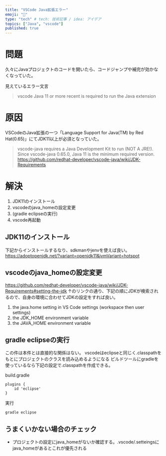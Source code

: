 ```yaml
---
title: "VSCode Java拡張エラー"
emoji: "🔖"
type: "tech" # tech: 技術記事 / idea: アイデア
topics: ["Java", "vscode"]
published: true
---
```


# 問題

久々にJavaプロジェクトのコードを開いたら、コードジャンプや補完が効かなくなっていた。

見えているエラー文言
>vscode Java 11 or more recent is required to run the Java extension

# 原因

VSCodeのJava拡張の一つ「Language Support for Java(TM) by Red Hat(0.65)」にてJDK11以上が必須となっていた。
>vscode-java requires a Java Development Kit to run (NOT A JRE!). Since vscode-java 0.65.0, Java 11 is the minimum required version.
https://github.com/redhat-developer/vscode-java/wiki/JDK-Requirements

# 解決

1. JDK11のインストール
2. vscodeのjava_homeの設定変更
3. (gradle eclipseの実行)
4. vscode再起動

## JDK11のインストール

下記からインストールするなり、sdkmanやjenvを使えば良い。
https://adoptopenjdk.net/?variant=openjdk11&jvmVariant=hotspot

## vscodeのjava_homeの設定変更

https://github.com/redhat-developer/vscode-java/wiki/JDK-Requirements#setting-the-jdk
↑のリンクの通り、下記の順にJDKが検索されるので、自身の環境に合わせてJDKの設定をすれば良い。

1. the java.home setting in VS Code settings (workspace then user settings)
1. the JDK_HOME environment variable
1. the JAVA_HOME environment variable


## gradle eclipseの実行

この件は本件とは直接的な関係はない。
vscodeはeclipseと同じく.classpathをもとにプロジェクトのクラスを読み込めるようになる
ビルドツールにgradleを使っているなら下記の設定で.classpathを作成できる。

build.gradle
```
plugins {
    id 'eclipse'
}
```

実行
```
gradle eclipse
```

## うまくいかない場合のチェック

- プロジェクトの設定にjava_homeがないか確認する。.vscode/.setteingsにjava_homeがあるとこれが優先される
